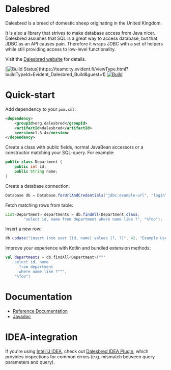 Dalesbred
=========

Dalesbred is a breed of domestic sheep originating in the United Kingdom.

It is also a library that strives to make database access from Java nicer.
Dalesbred assumes that SQL is a great way to access database, but that JDBC
as an API causes pain. Therefore it wraps JDBC with a set of helpers
while still providing access to low-level functionality.

Visit the [Dalesbred website](https://dalesbred.org/) for details.

[![Build Status](https://teamcity.evident.fi/app/rest/builds/buildType:(id:Evident_Dalesbred_Build)/statusIcon)](https://teamcity.evident.fi/viewType.html?buildTypeId=Evident_Dalesbred_Build&guest=1) [![Build](https://github.com/EvidentSolutions/dalesbred/actions/workflows/gradle-build.yaml/badge.svg)](https://github.com/EvidentSolutions/dalesbred/actions/workflows/gradle-build.yaml)

Quick-start
===========

Add dependency to your `pom.xml`:

```xml
<dependency>
    <groupId>org.dalesbred</groupId>
    <artifactId>dalesbred</artifactId>
    <version>1.3.4</version>
</dependency>
```

Create a class with public fields, normal JavaBean accessors or a constructor matching your SQL-query. For example:

```java
public class Department {
    public int id;
    public String name;
}
```

Create a database connection:

```java
Database db = Database.forUrlAndCredentials("jdbc:example-url", "login", "password");
```

Fetch matching rows from table:

```java
List<Department> departments = db.findAll(Department.class,
        "select id, name from department where name like ?", "%foo");
```

Insert a new row:

```java
db.update("insert into user (id, name) values (?, ?)", 42, "Example User");
```

Improve your experience with Kotlin and bundled extension methods:

```kotlin
val departments = db.findAll<Department>("""
    select id, name 
      from department
      where name like ?""", 
    "%foo")
```

Documentation
=============

  - [Reference Documentation](https://dalesbred.org/docs/reference/)
  - [Javadoc](https://dalesbred.org/docs/api/)

IDEA-integration
================

If you're using [IntelliJ IDEA](https://www.jetbrains.com/idea/), check out
[Dalesbred IDEA Plugin](https://github.com/EvidentSolutions/dalesbred-idea-plugin),
which provides inspections for common errors (e.g. mismatch between query parameters
and query).
